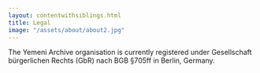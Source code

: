 ```yaml
---
layout: contentwithsiblings.html
title: Legal
image: "/assets/about/about2.jpg"
---
```


 The Yemeni Archive organisation is currently registered under Gesellschaft bürgerlichen Rechts (GbR) nach BGB §705ff in Berlin, Germany.
